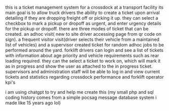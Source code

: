 this is a ticket management system for a crossdock at a transport facility
its main goal is to allow truck drivers the ability to create a ticket upon arrival detailing if they are dropping freight off or picking it up.
they can select a checkbox to mark a pickup or dropoff as urgent, and enter urgency details for the pickup or dropoff.
there are three modes of ticket that can be created.
an adhoc visit( new to site driver accessing page from qr code on sign).
a frequent visitor visit(driver selects their vehicle from a maintained list of vehicles)
and a supervisor created ticket for random adhoc jobs to be performed around the yard.
forklift drivers can login and see a list of tickets with information about age priority and vehicle requirements such as rear loading required.
they can the select a ticket to work on, which will mark it as in progress and show the user as attached to the in progress ticket.
supervisors and administration staff will be able to log in and view current tickets and statistics regarding crossdock performance and forklift operator kpi's


i am using chatgpt to try and help me create this (my small php and sql coding history comes from a simple pocsag message database system i made like 15 years ago lol)
